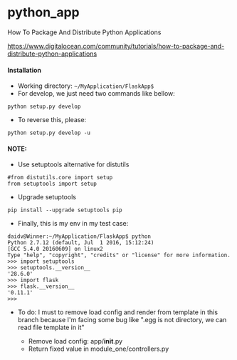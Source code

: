 # python_app
How To Package And Distribute Python Applications

https://www.digitalocean.com/community/tutorials/how-to-package-and-distribute-python-applications

#### Installation

- Working directory: `~/MyApplication/FlaskApp$`
- For develop, we just need two commands like bellow:
```
python setup.py develop
```

- To reverse this, please:
```
python setup.py develop -u
```

#### NOTE:

- Use setuptools alternative for distutils
```
#from distutils.core import setup
from setuptools import setup
```
- Upgrade setuptools

```
pip install --upgrade setuptools pip
```

- Finally, this is my env in my test case:
```
daidv@Winner:~/MyApplication/FlaskApp$ python
Python 2.7.12 (default, Jul  1 2016, 15:12:24) 
[GCC 5.4.0 20160609] on linux2
Type "help", "copyright", "credits" or "license" for more information.
>>> import setuptools
>>> setuptools.__version__
'28.6.0'
>>> import flask
>>> flask.__version__
'0.11.1'
>>> 
```

- To do: I must to remove load config and render from template in this branch
because I'm facing some bug like ".egg is not directory, we can read file template in it"

  + Remove load config: app/__init__.py
  + Return fixed value in module_one/controllers.py
